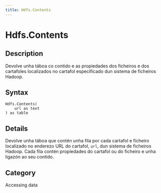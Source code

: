 ```yaml
---
title: Hdfs.Contents
---
```


# Hdfs.Contents


## Description

Devolve unha táboa co contido e as propiedades dos ficheiros e dos cartafoles localizados no cartafol especificado dun sistema de ficheiros Hadoop.


## Syntax

```powerquery
Hdfs.Contents(
    url as text
) as table
```


## Details

Devolve unha táboa que contén unha fila por cada cartafol e ficheiro localizado no enderezo URL do cartafol, <code>url</code>, dun sistema de ficheiros Hadoop. Cada fila contén propiedades do cartafol ou do ficheiro e unha ligazón ao seu contido.



## Category
Accessing data
